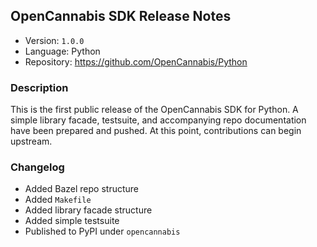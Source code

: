 
## OpenCannabis SDK Release Notes

- Version: `1.0.0`
- Language: Python
- Repository: https://github.com/OpenCannabis/Python


### Description

This is the first public release of the OpenCannabis SDK for Python. A simple library facade, testsuite, and accompanying repo documentation have been prepared and pushed. At this point, contributions can begin upstream.


### Changelog

- Added Bazel repo structure
- Added `Makefile`
- Added library facade structure
- Added simple testsuite
- Published to PyPI under `opencannabis`

